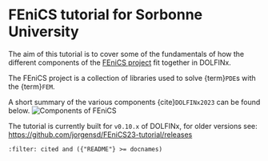 # FEniCS tutorial for Sorbonne University

The aim of this tutorial is to cover some of the fundamentals of how the different components
of the [FEniCS project](https://fenicsproject.org) fit together in DOLFINx.

The FEniCS project is a collection of libraries used to solve {term}`PDE`s with the {term}`FEM`.

A short summary of the various components {cite}`DOLFINx2023` can be found below.
![Components of FEniCS](components_of_fenics.png)

The tutorial is currently built for `v0.10.x` of DOLFINx, for older versions see: https://github.com/jorgensd/FEniCS23-tutorial/releases

```{bibliography}
:filter: cited and ({"README"} >= docnames)
```
